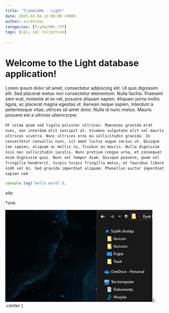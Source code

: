 ```yaml
---
title: "TryHackMe - Light"
date: 2025-02-04 22:00:00 +0000
author: scr4tcher
categories: [TryHackMe CTF]
tags: [sql, sql incjection]

---
```


# Welcome to the Light database application!

Lorem ipsum dolor sit amet, consectetur adipiscing elit. Ut quis dignissim elit. Sed placerat metus non consectetur elementum. Nulla facilisi. Praesent sem erat, molestie at ex vel, posuere aliquam sapien. Aliquam porta mollis ligula, ac placerat magna egestas ut. Aenean neque sapien, interdum a pellentesque vitae, ultrices sit amet dolor. Nulla id nunc metus. Mauris posuere est a ultrices ullamcorper.

```Ut vitae quam sed ligula pulvinar ultrices. Maecenas gravida erat nunc, non interdum elit suscipit at. Vivamus vulputate elit vel mauris ultrices viverra. Nunc ultrices eros eu sollicitudin gravida. In consectetur convallis nunc, sit amet luctus augue varius ut. Quisque leo sapien, aliquam ac mollis in, finibus eu mauris. Nulla dignissim nisi nec sollicitudin iaculis. Nunc pretium congue urna, et consequat enim dignissim quis. Nunc vel tempor diam. Quisque posuere, quam vel fringilla hendrerit, turpis turpis fringilla metus, et faucibus libero nibh vel mi. Sed gravida imperdiet aliquam. Phasellus auctor imperdiet sapien sed ```

```javascript
console.log('hello wordl');
```

*site*

*one 

![img-description](/images/test1.png){: .center }


